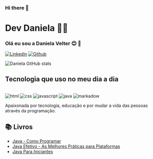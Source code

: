 ### Hi there 👋

# Dev Daniela 👩‍💻

### Olá eu sou a Daniela Velter 😊 👋


[![Linkedin](https://img.shields.io/badge/DANIELA-0077B5?style=for-the-badge&logo=linkedin&logoColor=white)](https://www.linkedin.com/in/daniela-velter-231485f/)
[![Github](https://img.shields.io/badge/DANIELA2319-100000?style=for-the-badge&logo=github&logoColor=white)](https://github.com/Daniela2319)




![Daniela GitHub stats](https://github-readme-stats.vercel.app/api?username=Daniela2319&show_icons=true&theme=radical)

## Tecnologia que uso no meu dia a dia

<div style = "display: incline_block"><br/>
<img alin= "center" alt= "html" src=https://img.shields.io/badge/HTML-ED8B00?style=for-the-badge&logo=html&logoColor=white/>
  <img alin= "center" alt= "css" src=https://img.shields.io/badge/CSS-ED8B00?style=for-the-badge&logo=css&logoColor=white/>
<img alin= "center"alt = "javascript" src= https://img.shields.io/badge/JavaScript-6DB33F?style=for-the-badge&logo=javascript&logoColor=black />
  <img alin= "center"alt = "java" src= https://img.shields.io/badge/Java-6DB33F?style=for-the-badge&logo=java&logoColor=white />
  <img alin= "center" alt= "markadow" src=https://img.shields.io/badge/Markdown-000000?style=for-the-badge&logo=markdown&logoColor=white />
</div>





Apaixonada por tecnologia, educação e por mudar a vida das pessoas através da programação.




## 📚 Livros

- [Java - Como Programar](https://ilustradev.com.br/melhores-livros-de-java/)
- [Java Efetivo - As Melhores Práticas para Plataformas](https://ilustradev.com.br/melhores-livros-de-java/)
- [Java Para Iniciantes](https://ilustradev.com.br/melhores-livros-de-java/)
